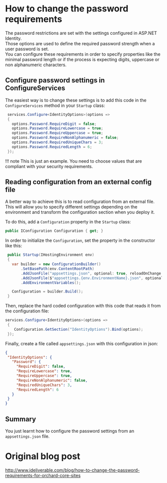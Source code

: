 # How to change the password requirements

The password restrictions are set with the settings configured in ASP.NET Identity.  
Those options are used to define the required password strength when a user password is set.    
You can configure these requirements in order to specify properties like the minimal password length or if the process is expecting digits, uppercase or non alphanumeric characters.

## Configure password settings in ConfigureServices

The easiest way is to change these settings is to add this code in the `ConfigureServices` method in your `Startup` class:

```cs
 services.Configure<IdentityOptions>(options =>
 {
   options.Password.RequireDigit = false;
   options.Password.RequireLowercase = true;
   options.Password.RequireUppercase = true;
   options.Password.RequireNonAlphanumeric = false;
   options.Password.RequiredUniqueChars = 3;
   options.Password.RequiredLength = 6;
 });
```

!!! note
    This is just an example. You need to choose values that are compliant with your security requirements.

## Reading configuration from an external config file

A better way to achieve this is to read configuration from an external file.  
This will allow you to specify different settings depending on the environment and transform the configuration section when you deploy it.

To do this, add a `Configuration` property in the `Startup` class:

```cs
public IConfiguration Configuration { get; }
```

In order to initialize the `Configuration`, set the property in the constructor like this:

```cs
 public Startup(IHostingEnvironment env)
 {
   var builder = new ConfigurationBuilder()
       .SetBasePath(env.ContentRootPath)
       .AddJsonFile("appsettings.json", optional: true, reloadOnChange: true)
       .AddJsonFile($"appsettings.{env.EnvironmentName}.json", optional: true, reloadOnChange: true)
       .AddEnvironmentVariables();

   Configuration = builder.Build();
 }
```

Then, replace the hard coded configuration with this code that reads it from the configuration file:

```cs
services.Configure<IdentityOptions>(options =>
 {
    Configuration.GetSection("IdentityOptions").Bind(options);
 });
```
 
Finally, create a file called `appsettings.json` with this configuration in json:

```json
{
 "IdentityOptions": {
   "Password": {
     "RequireDigit": false,
     "RequireLowercase": true,
     "RequireUppercase": true,
     "RequireNonAlphanumeric": false,
     "RequiredUniqueChars": 3,
     "RequiredLength": 6
   }
 }
}
```

## Summary

You just learnt how to configure the password settings from an `appsettings.json` file.

# Original blog post

http://www.ideliverable.com/blog/how-to-change-the-password-requirements-for-orchard-core-sites
